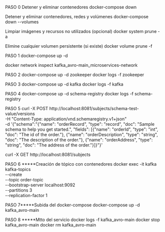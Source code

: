 PASO 0
Detener y eliminar contenedores
docker-compose down

Detener y eliminar contenedores, redes y volúmenes
docker-compose down --volumes

Limpiar imágenes y recursos no utilizados (opcional)
docker system prune -a

Elimine cualquier volumen persistente (si existe)
docker volume prune -f

PASO 1
docker-compose up -d

docker network inspect kafka_avro-main_microservices-network

PASO 2
docker-compose up -d zookeeper
docker logs -f zookeeper

PASO 3
docker-compose up -d kafka
docker logs -f kafka

PASO 4
docker-compose up -d schema-registry
docker logs -f schema-registry

PASO 5
curl -X POST http://localhost:8081/subjects/schema-test-value/versions \
     -H "Content-Type: application/vnd.schemaregistry.v1+json" \
     -d '{"schema":"{\"name\": \"orderRecord\", \"type\": \"record\",  \"doc\": \"Sample schema to help you get started.\", \"fields\": [{\"name\": \"orderId\", \"type\": \"int\", \"doc\": \"The id of the order.\"}, {\"name\": \"orderDescription\", \"type\": \"string\", \"doc\": \"The description of the order.\"}, {\"name\": \"orderAddress\", \"type\": \"string\", \"doc\": \"The address of the order.\"}]}"}'

curl -X GET http://localhost:8081/subjects

PASO 6 *****Creación de tópico con contenedores
docker exec -it kafka kafka-topics \
    --create \
    --topic order-topic \
    --bootstrap-server localhost:9092 \
    --partitions 3 \
    --replication-factor 1

PASO 7*****Subida del docker-compose
docker-compose up -d kafka_avro-main

PASO 8 *****Mtto del servicio
docker logs -f kafka_avro-main
docker stop kafka_avro-main
docker rm kafka_avro-main
